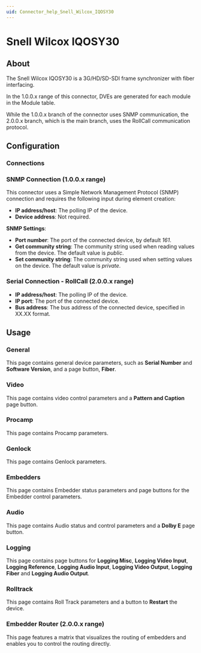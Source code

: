 ```yaml
---
uid: Connector_help_Snell_Wilcox_IQOSY30
---
```


# Snell Wilcox IQOSY30

## About

The Snell Wilcox IQOSY30 is a 3G/HD/SD-SDI frame synchronizer with fiber interfacing.

In the 1.0.0.x range of this connector, DVEs are generated for each module in the Module table.

While the 1.0.0.x branch of the connector uses SNMP communication, the 2.0.0.x branch, which is the main branch, uses the RollCall communication protocol.

## Configuration

### Connections

### SNMP Connection (1.0.0.x range)

This connector uses a Simple Network Management Protocol (SNMP) connection and requires the following input during element creation:

- **IP address/host**: The polling IP of the device.
- **Device address**: Not required.

**SNMP Settings**:

- **Port number**: The port of the connected device, by default *161*.
- **Get community string**: The community string used when reading values from the device. The default value is *public*.
- **Set community string**: The community string used when setting values on the device. The default value is *private*.

### Serial Connection - RollCall (2.0.0.x range)

- **IP address/host**: The polling IP of the device.
- **IP port**: The port of the connected device.
- **Bus address**: The bus address of the connected device, specified in XX.XX format.

## Usage

### General

This page contains general device parameters, such as **Serial Number** and **Software Version**, and a page button, **Fiber**.

### Video

This page contains video control parameters and a **Pattern and Caption** page button.

### Procamp

This page contains Procamp parameters.

### Genlock

This page contains Genlock parameters.

### Embedders

This page contains Embedder status parameters and page buttons for the Embedder control parameters.

### Audio

This page contains Audio status and control parameters and a **Dolby E** page button.

### Logging

This page contains page buttons for **Logging Misc**, **Logging Video Input**, **Logging Reference**, **Logging Audio Input**, **Logging Video Output**, **Logging Fiber** and **Logging Audio Output**.

### Rolltrack

This page contains Roll Track parameters and a button to **Restart** the device.

### Embedder Router (2.0.0.x range)

This page features a matrix that visualizes the routing of embedders and enables you to control the routing directly.
